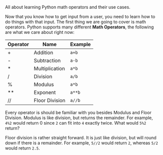 All about learning Python math operators and their use cases.

Now that you know how to get input from a user, you need to learn how to do things with that input. The first thing we are going to cover is math operators. Python supports many different **Math Operators**, the following are what we care about right now:

| Operator | Name | Example |
|---|---|---|
| + | Addition | `a+b` |
| - | Subtraction | `a-b` |
| * | Multiplication | `a*b` |
| / | Division | `a/b` |
| % | Modulus | `a*b` |
| ** | Exponent | `a**b` |
| // | Floor Division | `a//b` |

Every operator is should be familiar with you besides Modulus and Floor Division. Modulus is like division, but returns the remainder. For example, `4%2` would return 0 since `2` can fit into `4` exactly twice. What would `5%2` return? 

Floor division is rather straight forward. It is just like division, but will round down if there is a remainder. For example, `5//2` would return `2`, whereas `5/2` would return `2.5`. 

